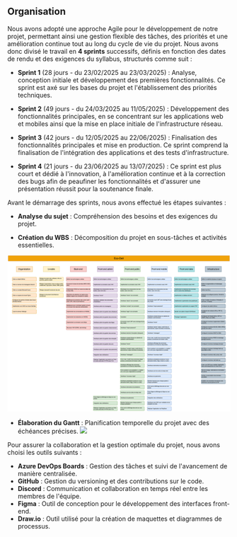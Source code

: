 ## **Organisation**

Nous avons adopté une approche Agile pour le développement de notre projet, permettant ainsi une gestion flexible des tâches, des priorités et une amélioration continue tout au long du cycle de vie du projet. Nous avons donc divisé le travail en **4 sprints** successifs, définis en fonction des dates de rendu et des exigences du syllabus, structurés comme suit :

- **Sprint 1** (28 jours - du 23/02/2025 au 23/03/2025) : Analyse, conception initiale et développement des premières fonctionnalités. Ce sprint est axé sur les bases du projet et l'établissement des priorités techniques.

- **Sprint 2** (49 jours - du 24/03/2025 au 11/05/2025) : Développement des fonctionnalités principales, en se concentrant sur les applications web et mobiles ainsi que la mise en place initiale de l'infrastructure réseau.

- **Sprint 3** (42 jours - du 12/05/2025 au 22/06/2025) : Finalisation des fonctionnalités principales et mise en production. Ce sprint comprend la finalisation de l'intégration des applications et des tests d'infrastructure.

- **Sprint 4** (21 jours - du 23/06/2025 au 13/07/2025) : Ce sprint est plus court et dédié à l'innovation, à l'amélioration continue et à la correction des bugs afin de peaufiner les fonctionnalités et d'assurer une présentation réussit pour la soutenance finale.

Avant le démarrage des sprints, nous avons effectué les étapes suivantes :

- **Analyse du sujet** : Compréhension des besoins et des exigences du projet.

- **Création du WBS** : Décomposition du projet en sous-tâches et activités essentielles.

![](inc/wbs.svg)

- **Élaboration du Gantt** : Planification temporelle du projet avec des échéances précises.
![](chemin/vers/image.png)

Pour assurer la collaboration et la gestion optimale du projet, nous avons choisi les outils suivants :

- **Azure DevOps Boards** : Gestion des tâches et suivi de l'avancement de manière centralisée.
- **GitHub** : Gestion du versioning et des contributions sur le code.
- **Discord** : Communication et collaboration en temps réel entre les membres de l'équipe.
- **Figma** : Outil de conception pour le développement des interfaces front-end.
- **Draw.io** : Outil utilisé pour la création de maquettes et diagrammes de processus.